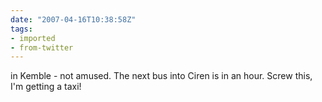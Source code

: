 ```yaml
---
date: "2007-04-16T10:38:58Z"
tags:
- imported
- from-twitter
---
```

in Kemble - not amused. The next bus into Ciren is in an hour. Screw this, I'm getting a taxi!
